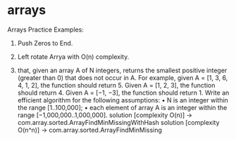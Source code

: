 # arrays

Arrays Practice Examples:

1. Push Zeros to End.

2. Left rotate Arrya with O(n) complexity.

3. that, given an array A of N integers, returns the smallest positive integer (greater than 0) that does not occur in A.
   For example, given A = [1, 3, 6, 4, 1, 2], the function should return 5.
   Given A = [1, 2, 3], the function should return 4.
   Given A = [−1, −3], the function should return 1.
   Write an efficient algorithm for the following assumptions:
   •	N is an integer within the range [1..100,000];
   •	each element of array A is an integer within the range [−1,000,000..1,000,000].
    solution [complexity O(n)] -> com.array.sorted.ArrayFindMinMissingWithHash
    solution [complexity O(n^n)] -> com.array.sorted.ArrayFindMinMissing